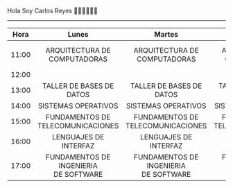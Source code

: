 Hola Soy Carlos Reyes 👨🏻‍💻👨🏻‍💻
_______________________________________________________________________________________________________________________________________________________________________________
|  Hora |                   Lunes                   |                  Martes                  |                 Miercoles                |                  Jueves                  |             Viernes             |
|:-----:|:-----------------------------------------:|:----------------------------------------:|:----------------------------------------:|:----------------------------------------:|:-------------------------------:|
| 11:00 |      ARQUITECTURA DE<br>COMPUTADORAS      |      ARQUITECTURA DE<br>COMPUTADORAS     |      ARQUITECTURA DE<br>COMPUTADORAS     |      ARQUITECTURA DE<br>COMPUTADORAS     | ARQUITECTURA DE<br>COMPUTADORAS |
| 12:00 |                                           |                                          |                                          |                                          |                                 |
| 13:00 |        TALLER DE BASES DE<br>DATOS        |        TALLER DE BASES DE<br>DATOS       |        TALLER DE BASES DE<br>DATOS       |        TALLER DE BASES DE<br>DATOS       |                                 |
| 14:00 |            SISTEMAS OPERATIVOS            |            SISTEMAS OPERATIVOS           |            SISTEMAS OPERATIVOS           |            SISTEMAS OPERATIVOS           |                                 |
| 15:00 |   FUNDAMENTOS DE <br>TELECOMUNICACIONES   |   FUNDAMENTOS DE<br>TELECOMUNICACIONES   |   FUNDAMENTOS DE<br>TELECOMUNICACIONES   |   FUNDAMENTOS DE<br>TELECOMUNICACIONES   |                                 |
| 16:00 |           LENGUAJES DE INTERFAZ           |           LENGUAJES DE INTERFAZ          |           LENGUAJES DE INTERFAZ          |           LENGUAJES DE INTERFAZ          |                                 |
| 17:00 | FUNDAMENTOS DE INGENIERIA <br>DE SOFTWARE | FUNDAMENTOS DE INGENIERIA<br>DE SOFTWARE | FUNDAMENTOS DE INGENIERIA<br>DE SOFTWARE | FUNDAMENTOS DE INGENIERIA<br>DE SOFTWARE |                                 |
